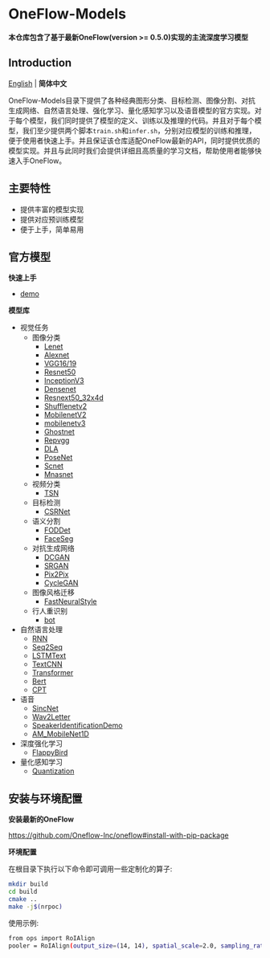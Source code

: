 # OneFlow-Models
**本仓库包含了基于最新OneFlow(version >= 0.5.0)实现的主流深度学习模型**

## Introduction
[English](/README.md) | **简体中文**

OneFlow-Models目录下提供了各种经典图形分类、目标检测、图像分割、对抗生成网络、自然语言处理、强化学习、量化感知学习以及语音模型的官方实现。对于每个模型，我们同时提供了模型的定义、训练以及推理的代码。并且对于每个模型，我们至少提供两个脚本`train.sh`和`infer.sh`，分别对应模型的训练和推理，便于使用者快速上手。并且保证该仓库适配OneFlow最新的API，同时提供优质的模型实现。并且与此同时我们会提供详细且高质量的学习文档，帮助使用者能够快速入手OneFlow。

## 主要特性
- 提供丰富的模型实现
- 提供对应预训练模型
- 便于上手，简单易用

## 官方模型
**快速上手**

- [demo](/demo/)

**模型库**
- 视觉任务
  - 图像分类
    * [Lenet](Demo/quick_start_demo_lenet)
    * [Alexnet](Vision/classification/image/alexnet)
    * [VGG16/19](Vision/classification/image/vgg)
    * [Resnet50](Vision/classification/image/resnet50)
    * [InceptionV3](Vision/classification/image/inception_v3)
    * [Densenet](Vision/classification/image/densenet)
    * [Resnext50_32x4d](Vision/classification/image/resnext50_32x4d)
    * [Shufflenetv2](Vision/classification/image/shufflenetv2)
    * [MobilenetV2](Vision/classification/image/mobilenetv2)
    * [mobilenetv3](Vision/classification/image/mobilenetv3)
    * [Ghostnet](Vision/classification/image/ghostnet)
    * [Repvgg](Vision/classification/image/repvgg)
    * [DLA](Vision/classification/image/DLA)
    * [PoseNet](Vision/classification/image/poseNet)
    * [Scnet](Vision/classification/image/scnet)
    * [Mnasnet](Vision/classification/image/mnasnet)
  - 视频分类
    * [TSN](Vision/classification/video/TSN)
  - 目标检测
    * [CSRNet](Vision/detection/CSRNet)
  - 语义分割
    * [FODDet](Vision/segmentation/FODDet)
    * [FaceSeg](Vision/segmentation/FaceSeg)
  - 对抗生成网络
    * [DCGAN](Vision/gan/DCGAN)
    * [SRGAN](Vision/gan/SRGAN)
    * [Pix2Pix](Vision/gan/pix2pix)
    * [CycleGAN](Vision/gan/cycleGAN)
  - 图像风格迁移
    * [FastNeuralStyle](Vision/style_transform/fast_neural_style)
  - 行人重识别
    * [bot](Vision/reid/bot)
- 自然语言处理
  * [RNN](NLP/rnn)
  * [Seq2Seq](NLP/seq2seq)
  * [LSTMText](NLP/LSTMText)
  * [TextCNN](NLP/TextCNN)
  * [Transformer](NLP/Transformer)
  * [Bert](NLP/bert-oneflow)
  * [CPT](NLP/CPT)
- 语音
  * [SincNet](Audio/SincNet)
  * [Wav2Letter](Audio/Wav2Letter)
  * [SpeakerIdentificationDemo](Audio/speaker_identification_demo)
  * [AM_MobileNet1D](Audio/AM_MobileNet1D)
- 深度强化学习
  * [FlappyBird](DeepReinforcementLearning/FlappyBird)
- 量化感知学习
  * [Quantization](Quantization)

## 安装与环境配置
**安装最新的OneFlow**

https://github.com/Oneflow-Inc/oneflow#install-with-pip-package

**环境配置**

在根目录下执行以下命令即可调用一些定制化的算子:
```bash
mkdir build
cd build
cmake ..
make -j$(nrpoc)
```
使用示例:
```bash
from ops import RoIAlign
pooler = RoIAlign(output_size=(14, 14), spatial_scale=2.0, sampling_ratio=2)
```

